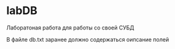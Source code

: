 # labDB
Лаборатоная работа для работы со своей СУБД

В файле db.txt заранее должно содержаться оипсание полей
